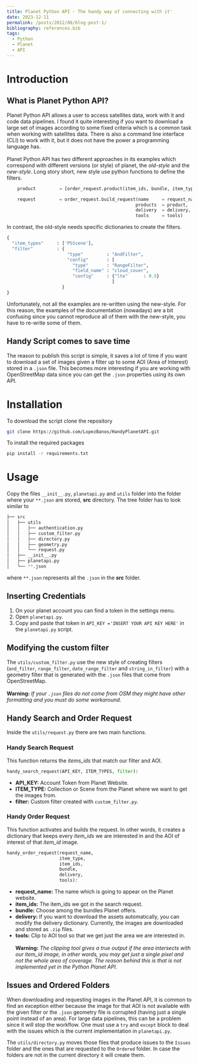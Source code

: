 ```yaml
---
title: Planet Python API - The handy way of connecting with it'
date: 2023-12-11
permalink: /posts/2012/08/blog-post-1/
bibliography: references.bib  
tags:
  - Python
  - Planet
  - API
---
```


# Introduction
## What is Planet Python API?
Planet Python API allows a user to access satellites data, work with it and 
code data pipelines. I found it quite interesting if you want to download a 
large set of images according to some fixed criteria which is a common task 
when working with satellites data. There is also a command line interface (CLI) 
to work with it, but it does not have the power a programming language has.
<br><br>
Planet Python API has two different approaches in its examples which correspond
with different versions (or style) of planet, the _old-style_ and the 
_new-style_. Long story short, new style
use python functions to define the filters.
```python
    product         = [order_request.product(item_ids, bundle, item_type)]

    request         = order_request.build_request(name     = request_name.replace('.json',''),
                                                 products  = product,
                                                 delivery  = delivery,
                                                 tools     = tools)
```
In contrast, the old-style needs specific dictionaries to create the filters.
```python
{
  "item_types"     : ['PSScene'],
  "filter"         : {
                       "type"         : "AndFilter",
                       "config"       : [
                         "type"       : "RangeFilter",
                         "field_name" : "cloud_cover",
                         "config"     : {"lte"      : 0.5}
                                        ]
                     }
}
```
Unfortunately, not all the examples are re-written using the 
new-style. For this reason, the examples of the documentation (nowadays) are a
bit confusing since you cannot reproduce all of them with the new-style, you
have to re-write some of them. 
## Handy Script comes to save time
The reason to publish this script is simple, it saves a lot of time if you want
to download a set of images given a filter up to some AOI (Area of Interest) 
stored in a `.json` file. This becomes more interesting if you are working with 
OpenStreetMap data since you can get the `.json` properties using its own API.

# Installation
To download the script clone the repository 
```bash
git clone https://github.com/LopezBanos/HandyPlanetAPI.git
```
To install the required packages 
```bash
pip install -r requirements.txt
```
# Usage
Copy the files `__init__.py`, `planetapi.py` and `utils` folder into the folder
where your `**.json` are stored, **src** directory. The tree folder has to look 
similar to
```bash
├── src
│   ├── utils
│   │   ├── authentication.py
│   │   ├── custom_filter.py
│   │   ├── directory.py
│   │   ├── geometry.py
│   │   └── request.py
│   ├── __init__.py
│   ├── planetapi.py
│   └── **.json
```
where `**.json` represents all the `.json` in the **src** folder. 
## Inserting Credentials
1. On your planet account you can find a token in the settings menu. <br> 
2. Open `planetapi.py`.
3. Copy and paste that token in `API_KEY ='INSERT YOUR API KEY HERE'` in the `planetapi.py` script.

## Modifying the custom filter
The `utils/custom_filter.py` use the new style of creating filters
(`and_filter`, `range_filter`, `date_range_filter` and `string_in_filter`)
with a geometry filter that is generated with the `.json` files that come from
OpenStreetMap. <br><br>
**Warning:** *If your `.json` files do not come from OSM they might have other formatting and you must do some workaround.*

## Handy Search and Order Request
Inside the `utils/request.py` there are two main functions. 

### Handy Search Request
This function returns the *items_ids* that match our filter and AOI.
```python
handy_search_request(API_KEY, ITEM_TYPES, filter):
```
- **API_KEY:** Account Token from Planet Website.
- **ITEM_TYPE:** Collection or Scene from the Planet where we want to get the images from. 
- **filter:** Custom filter created with `custom_filter.py`. <br>

### Handy Order Request
This function activates and builds the request. In other words, it creates a 
dictionary that keeps every *item_ids* we are interested in and the AOI of 
interest of that *item_id* image. 
```python
handy_order_request(request_name, 
                    item_type, 
                    item_ids, 
                    bundle, 
                    delivery, 
                    tools):
```

- **request_name:** The name which is going to appear on the Planet website.
- **item_ids:** The item_ids we got in the search request. 
- **bundle:** Choose among the bundles Planet offers.
- **delivery:** If you want to download the assets automatically, you can modify the delivery dictionary. Currently, the images are downloaded and stored as `.zip` files.
- **tools:** Clip to AOI tool so that we get just the area we are interested in. <br><br>
**Warning:** *The clipping tool gives a true output if the area intersects 
with our item_id image, in other words, you may get just a single pixel and not 
the whole area of coverage. The reason behind this is that is not implemented
yet in the Python Planet API.*

## Issues and Ordered Folders
When downloading and requesting images in the Planet API, it is common to find 
an exception either because the image for that AOI is not available with the 
given filter or the `.json` geometry file is corrupted (having just a single 
point instead of an area). For large data pipelines, this can be a problem 
since it will stop the workflow. One must use a `try` and `except` block to 
deal with the issues which is the current implementation in `planetapi.py`.  

The `utils/directory.py` moves those files that produce issues to the `Issues`
folder and the ones that are requested to the `Ordered` folder. In case the 
folders are not in the current directory it will create them. 